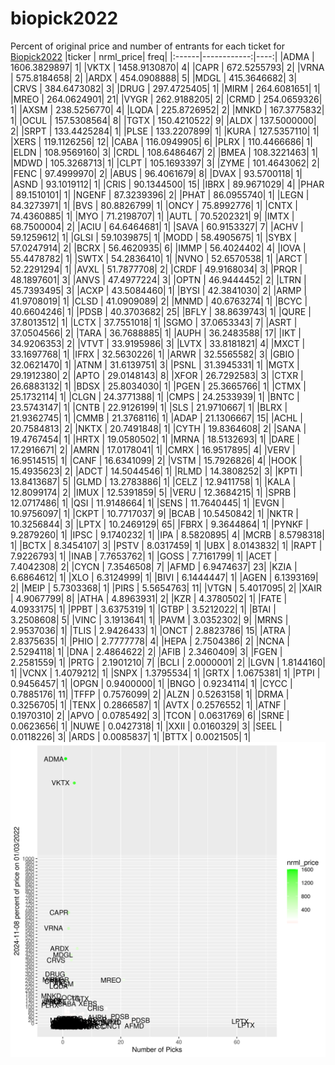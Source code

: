 # biopick2022
Percent of original price and number of entrants for each ticket for [Biopick2022](https://twitter.com/hashtag/Biopick2022)
|ticker |   nrml_price| freq|
|:------|------------:|----:|
|ADMA   | 1606.3829897|    1|
|VKTX   | 1458.9130870|    4|
|CAPR   |  672.5255793|    2|
|VRNA   |  575.8184658|    2|
|ARDX   |  454.0908888|    5|
|MDGL   |  415.3646682|    3|
|CRVS   |  384.6473082|    3|
|DRUG   |  297.4725405|    1|
|MIRM   |  264.6081651|    1|
|MREO   |  264.0624901|   21|
|VYGR   |  262.9188205|    2|
|CRMD   |  254.0659326|    1|
|AXSM   |  238.5256770|    4|
|LQDA   |  225.8726952|    2|
|MNKD   |  167.3775832|    1|
|OCUL   |  157.5308564|    8|
|TGTX   |  150.4210522|    9|
|ALDX   |  137.5000000|    2|
|SRPT   |  133.4425284|    1|
|PLSE   |  133.2207899|    1|
|KURA   |  127.5357110|    1|
|XERS   |  119.1126256|   12|
|CABA   |  116.0949905|    6|
|PLRX   |  110.4466686|    1|
|ELDN   |  108.9569160|    3|
|CRDL   |  108.6486467|    2|
|BMEA   |  108.3221463|    1|
|MDWD   |  105.3268713|    1|
|CLPT   |  105.1693397|    3|
|ZYME   |  101.4643062|    2|
|FENC   |   97.4999970|    2|
|ABUS   |   96.4061679|    8|
|DVAX   |   93.5700118|    1|
|ASND   |   93.1019112|    1|
|CRIS   |   90.1344500|   15|
|IBRX   |   89.9671029|    4|
|PHAR   |   89.1510101|    1|
|NGENF  |   87.3239396|    2|
|PHAT   |   86.0955740|    1|
|LEGN   |   84.3273971|    1|
|BVS    |   80.8826799|    1|
|ONCY   |   75.8992776|    1|
|CNTX   |   74.4360885|    1|
|MYO    |   71.2198707|    1|
|AUTL   |   70.5202321|    9|
|IMTX   |   68.7500004|    2|
|ACIU   |   64.6464681|    1|
|SAVA   |   60.9153327|    7|
|ACHV   |   59.1259612|    1|
|GLSI   |   59.1039875|    1|
|MODD   |   58.4905675|    1|
|SYBX   |   57.0247914|    2|
|BCRX   |   56.4620935|    6|
|IMMP   |   56.4024402|    4|
|IOVA   |   55.4478782|    1|
|SWTX   |   54.2836410|    1|
|NVNO   |   52.6570538|    1|
|ARCT   |   52.2291294|    1|
|AVXL   |   51.7877708|    2|
|CRDF   |   49.9168034|    3|
|PRQR   |   48.1897601|    3|
|ANVS   |   47.4977224|    3|
|OPTN   |   46.9444452|    2|
|LTRN   |   45.7393495|    3|
|ACXP   |   43.5084460|    1|
|BYSI   |   42.3841030|    2|
|ARMP   |   41.9708019|    1|
|CLSD   |   41.0909089|    2|
|MNMD   |   40.6763274|    1|
|BCYC   |   40.6604246|    1|
|PDSB   |   40.3703682|   25|
|BFLY   |   38.8639743|    1|
|QURE   |   37.8013512|    1|
|LCTX   |   37.7551018|    1|
|SGMO   |   37.0653343|    7|
|ASRT   |   37.0504566|    2|
|TARA   |   36.7688885|    1|
|AUPH   |   36.2483588|   17|
|IKT    |   34.9206353|    2|
|VTVT   |   33.9195986|    3|
|LVTX   |   33.8181821|    4|
|MXCT   |   33.1697768|    1|
|IFRX   |   32.5630226|    1|
|ARWR   |   32.5565582|    3|
|GBIO   |   32.0621470|    1|
|ATNM   |   31.6139751|    3|
|PSNL   |   31.3945331|    1|
|MGTX   |   29.1912380|    2|
|APTO   |   29.0148143|    8|
|XFOR   |   26.7292583|    3|
|CTXR   |   26.6883132|    1|
|BDSX   |   25.8034030|    1|
|PGEN   |   25.3665766|    1|
|CTMX   |   25.1732114|    1|
|CLGN   |   24.3771388|    1|
|CMPS   |   24.2533939|    1|
|BNTC   |   23.5743147|    1|
|CNTB   |   22.9126199|    1|
|SLS    |   21.9710667|    1|
|BLRX   |   21.9362745|    1|
|CMMB   |   21.3768116|    1|
|ADAP   |   21.1306667|   15|
|ACHL   |   20.7584813|    2|
|NKTX   |   20.7491848|    1|
|CYTH   |   19.8364608|    2|
|SANA   |   19.4767454|    1|
|HRTX   |   19.0580502|    1|
|MRNA   |   18.5132693|    1|
|DARE   |   17.2916671|    2|
|AMRN   |   17.0178041|    1|
|CMRX   |   16.9517895|    4|
|VERV   |   16.9514515|    1|
|CANF   |   16.6341099|    2|
|VSTM   |   15.7926826|    4|
|HOOK   |   15.4935623|    2|
|ADCT   |   14.5044546|    1|
|RLMD   |   14.3808252|    3|
|KPTI   |   13.8413687|    5|
|GLMD   |   13.2783886|    1|
|CELZ   |   12.9411758|    1|
|KALA   |   12.8099174|    2|
|IMUX   |   12.5391859|    5|
|VERU   |   12.3684215|    1|
|SPRB   |   12.0717486|    1|
|QSI    |   11.9148664|    1|
|SENS   |   11.7640445|    1|
|EVGN   |   10.9756097|    1|
|CKPT   |   10.7717037|    9|
|BCAB   |   10.5450842|    1|
|NKTR   |   10.3256844|    3|
|LPTX   |   10.2469129|   65|
|FBRX   |    9.3644864|    1|
|PYNKF  |    9.2879260|    1|
|IPSC   |    9.1740232|    1|
|IPA    |    8.5820895|    4|
|MCRB   |    8.5798318|    1|
|BCTX   |    8.3454107|    3|
|PSTV   |    8.0317459|    1|
|UBX    |    8.0143832|    1|
|RAPT   |    7.9226793|    1|
|INAB   |    7.7653762|    1|
|GOSS   |    7.7161799|    1|
|ACET   |    7.4042308|    2|
|CYCN   |    7.3546508|    7|
|AFMD   |    6.9474637|   23|
|KZIA   |    6.6864612|    1|
|XLO    |    6.3124999|    1|
|BIVI   |    6.1444447|    1|
|AGEN   |    6.1393169|    2|
|MEIP   |    5.7303368|    1|
|PIRS   |    5.5654763|   11|
|VTGN   |    5.4017095|    2|
|XAIR   |    4.9067799|    8|
|ATHA   |    4.8963931|    2|
|KZR    |    4.3780502|    1|
|FATE   |    4.0933175|    1|
|PPBT   |    3.6375319|    1|
|GTBP   |    3.5212022|    1|
|BTAI   |    3.2508608|    5|
|VINC   |    3.1913641|    1|
|PAVM   |    3.0352302|    9|
|MRNS   |    2.9537036|    1|
|TLIS   |    2.9426433|    1|
|ONCT   |    2.8823786|   15|
|ATRA   |    2.8375635|    1|
|PHIO   |    2.7777778|    4|
|HEPA   |    2.7504386|    2|
|NCNA   |    2.5294118|    1|
|DNA    |    2.4864622|    2|
|AFIB   |    2.3460409|    3|
|FGEN   |    2.2581559|    1|
|PRTG   |    2.1901210|    7|
|BCLI   |    2.0000001|    2|
|LGVN   |    1.8144160|    1|
|VCNX   |    1.4079212|    1|
|SNPX   |    1.3795534|    1|
|GRTX   |    1.0675381|    1|
|PTPI   |    0.9456457|    1|
|OPGN   |    0.9400000|    1|
|BNGO   |    0.9234114|    1|
|CYCC   |    0.7885176|   11|
|TFFP   |    0.7576099|    2|
|ALZN   |    0.5263158|    1|
|DRMA   |    0.3256705|    1|
|TENX   |    0.2866587|    1|
|AVTX   |    0.2576552|    1|
|ATNF   |    0.1970310|    2|
|APVO   |    0.0785492|    3|
|TCON   |    0.0631769|    6|
|SRNE   |    0.0623656|    1|
|NUWE   |    0.0427318|    1|
|XXII   |    0.0160329|    3|
|SEEL   |    0.0118226|    3|
|ARDS   |    0.0085837|    1|
|BTTX   |    0.0021505|    1|
![retvspicks](biopicks.png?raw=true)
